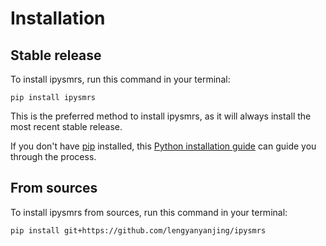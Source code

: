 # Installation

## Stable release

To install ipysmrs, run this command in your terminal:

```
pip install ipysmrs
```

This is the preferred method to install ipysmrs, as it will always install the most recent stable release.

If you don't have [pip](https://pip.pypa.io) installed, this [Python installation guide](http://docs.python-guide.org/en/latest/starting/installation/) can guide you through the process.

## From sources

To install ipysmrs from sources, run this command in your terminal:

```
pip install git+https://github.com/lengyanyanjing/ipysmrs
```
